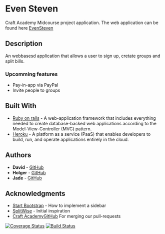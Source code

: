 # Even Steven

Craft Academy Midcourse project application.
The web application can be found here [EvenSteven](https://evensteveninc.herokuapp.com/)

## Description
An webbasesd application that allows a user to sign up, cretate groups and split bills.

### Upcomming features 
* Pay-in-app via PayPal
* Invite people to groups

## Built With

* [Ruby on rails](http://rubyonrails.org/) - A web-application framework that includes everything needed to create database-backed web applications according to the Model-View-Controller (MVC) pattern.
* [Heroku](https://www.heroku.com/) - A platform as a service (PaaS) that enables developers to build, run, and operate applications entirely in the cloud.
## Authors

* **David** - [GitHub](https://github.com/davidboll)
* **Holger** - [GitHub](https://github.com/holgertidemand)
* **Jade** - [GitHub](https://github.com/jyuw)

## Acknowledgments

* [Start Bootstrap](https://startbootstrap.com/template-overviews/simple-sidebar/) - How to implement a sidebar
* [SplitWise](https://github.com/brianliou/Split) - Initial inspiration
* [Craft Academy](https://craftacademy.se/)[GitHub](https://github.com/CraftAcademy)
 For merging our pull-requests
 
[![Coverage Status](https://coveralls.io/repos/github/CraftAcademy/evensteven/badge.svg?branch=develop)](https://coveralls.io/github/CraftAcademy/evensteven?branch=develop) [![Build Status](https://travis-ci.org/CraftAcademy/evensteven.svg?branch=develop)](https://travis-ci.org/CraftAcademy/evensteven)
